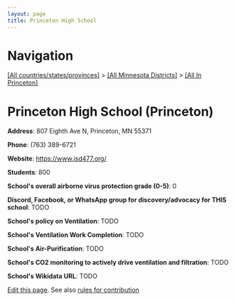 ```yaml
---
layout: page
title: Princeton High School
---
```

# Navigation

[[All countries/states/provinces]](../../..) > [[All Minnesota Districts]](../..) > [[All In Princeton]](..)

# Princeton High School (Princeton)

**Address**: 807 Eighth Ave N, Princeton, MN 55371

**Phone**: (763) 389-6721

**Website**: <https://www.isd477.org/>

**Students**: 800

**School's overall airborne virus protection grade (0-5)**: 0

**Discord, Facebook, or WhatsApp group for discovery/advocacy for THIS school**: TODO

**School's policy on Ventilation**: TODO

**School's Ventilation Work Completion**: TODO

**School's Air-Purification**: TODO

**School's CO2 monitoring to actively drive ventilation and filtration**: TODO

**School's Wikidata URL**: TODO


[Edit this page](https://github.com/ventilate-schools/MN/edit/main/./Princeton/Princeton_High_School.md). See also [rules for contribution](../../../contribution-rules/)